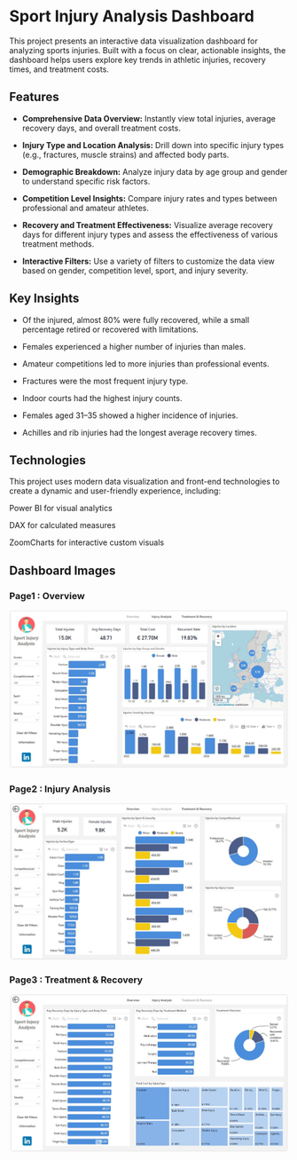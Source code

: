 # Sport Injury Analysis Dashboard
This project presents an interactive data visualization dashboard for analyzing sports injuries. Built with a focus on clear, actionable insights, the dashboard helps users explore key trends in athletic injuries, recovery times, and treatment costs.

## Features
  * **Comprehensive Data Overview:** Instantly view total injuries, average recovery days, and overall treatment costs.
  
  * **Injury Type and Location Analysis:** Drill down into specific injury types (e.g., fractures, muscle strains) and affected body parts.
  
  * **Demographic Breakdown:** Analyze injury data by age group and gender to understand specific risk factors.
  
  * **Competition Level Insights:** Compare injury rates and types between professional and amateur athletes.
  
  * **Recovery and Treatment Effectiveness:** Visualize average recovery days for different injury types and assess the effectiveness of various treatment methods.
  
  * **Interactive Filters:** Use a variety of filters to customize the data view based on gender, competition level, sport, and injury severity.

## Key Insights
  * Of the injured, almost 80% were fully recovered, while a small percentage retired or recovered with limitations.
  
  * Females experienced a higher number of injuries than males.
  
  * Amateur competitions led to more injuries than professional events.
  
  * Fractures were the most frequent injury type.
  
  * Indoor courts had the highest injury counts.
  
  * Females aged 31–35 showed a higher incidence of injuries.
  
  * Achilles and rib injuries had the longest average recovery times.

## Technologies
This project uses modern data visualization and front-end technologies to create a dynamic and user-friendly experience, including:

Power BI for visual analytics

DAX for calculated measures

ZoomCharts for interactive custom visuals

## Dashboard Images
### Page1 : Overview
![Overview](https://raw.githubusercontent.com/obshake/Sports-Injury-Analysis/refs/heads/main/Overview.JPG)
### Page2 : Injury Analysis
![Injury Analysis](https://raw.githubusercontent.com/obshake/Sports-Injury-Analysis/refs/heads/main/Injury_Analysis.JPG)
### Page3 : Treatment & Recovery
![Treatment & Recovery](https://raw.githubusercontent.com/obshake/Sports-Injury-Analysis/refs/heads/main/Treatment_and_Recovery.JPG)
